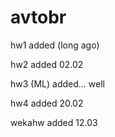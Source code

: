 # avtobr

hw1 added (long ago)

hw2 added 02.02

hw3 (ML) added... well

hw4 added 20.02

wekahw added 12.03

